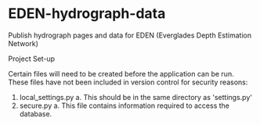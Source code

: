 EDEN-hydrograph-data
====================

Publish hydrograph pages and data for EDEN (Everglades Depth Estimation Network)

Project Set-up

Certain files will need to be created before the application can be run. These files have not been included in version control for security reasons:
1. local_settings.py
	a. This should be in the same directory as 'settings.py'
2. secure.py
	a. This file contains information required to access the database.